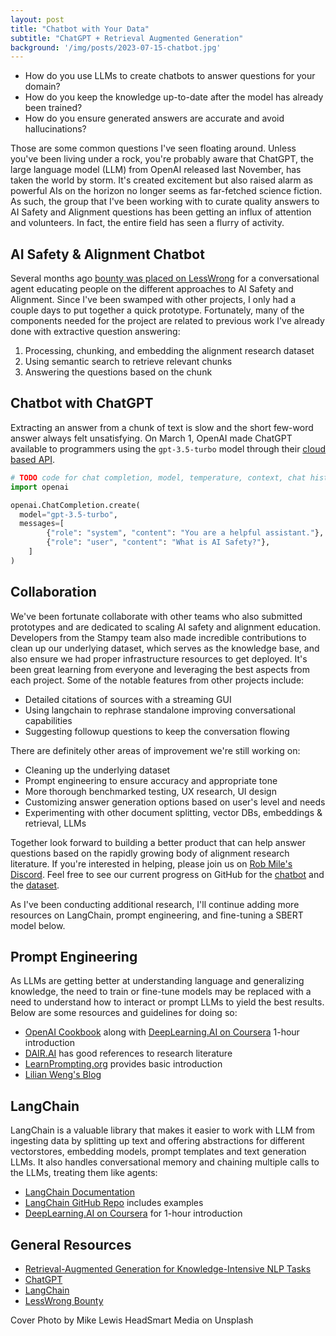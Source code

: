```yaml
---
layout: post
title: "Chatbot with Your Data"
subtitle: "ChatGPT + Retrieval Augmented Generation"
background: '/img/posts/2023-07-15-chatbot.jpg'
---
```


- How do you use LLMs to create chatbots to answer questions for your domain?
- How do you keep the knowledge up-to-date after the model has already been trained?
- How do you ensure generated answers are accurate and avoid hallucinations?

Those are some common questions I've seen floating around. Unless you've been living under a rock, you're probably aware that ChatGPT, the large language model (LLM) from OpenAI released last November, has taken the world by storm. It's created excitement but also raised alarm as powerful AIs on the horizon no longer seems as far-fetched science fiction. As such, the group that I've been working with to curate quality answers to AI Safety and Alignment questions has been getting an influx of attention and volunteers. In fact, the entire field has seen a flurry of activity.

## AI Safety & Alignment Chatbot

Several months ago [bounty was placed on LessWrong](https://www.lesswrong.com/posts/SLRLuiuDykfTdmesK/speed-running-everyone-through-the-bad-alignement-bingo) for a conversational agent educating people on the different approaches to AI Safety and Alignment. Since I've been swamped with other projects, I only had a couple days to put together a quick prototype. Fortunately, many of the components needed for the project are related to previous work I've already done with extractive question answering:

1. Processing, chunking, and embedding the alignment research dataset
2. Using semantic search to retrieve relevant chunks
3. Answering the questions based on the chunk

## Chatbot with ChatGPT

Extracting an answer from a chunk of text is slow and the short few-word answer always felt unsatisfying. On March 1, OpenAI made ChatGPT available to programmers using the `gpt-3.5-turbo` model through their [cloud based API](https://platform.openai.com/docs/guides/chat).

```python
# TODO code for chat completion, model, temperature, context, chat history messages
import openai

openai.ChatCompletion.create(
  model="gpt-3.5-turbo",
  messages=[
        {"role": "system", "content": "You are a helpful assistant."},
        {"role": "user", "content": "What is AI Safety?"},
    ]
)
```

## Collaboration

We've been fortunate collaborate with other teams who also submitted prototypes and are dedicated to scaling AI safety and alignment education. Developers from the Stampy team also made incredible contributions to clean up our underlying dataset, which serves as the knowledge base, and also ensure we had proper infrastructure resources to get deployed. It's been great learning from everyone and leveraging the best aspects from each project. Some of the notable features from other projects include:

- Detailed citations of sources with a streaming GUI
- Using langchain to rephrase standalone improving conversational capabilities
- Suggesting followup questions to keep the conversation flowing

There are definitely other areas of improvement we're still working on:

- Cleaning up the underlying dataset
- Prompt engineering to ensure accuracy and appropriate tone
- More thorough benchmarked testing, UX research, UI design
- Customizing answer generation options based on user's level and needs
- Experimenting with other document splitting, vector DBs, embeddings & retrieval, LLMs

Together look forward to building a better product that can help answer questions based on the rapidly growing body of alignment research literature. If you're interested in helping, please join us on [Rob Mile's Discord](https://discord.gg/cSVG2FdX). Feel free to see our current progress on GitHub for the [chatbot](https://github.com/stampyAI/stampy-chat) and the [dataset](https://github.com/stampyAI/alignment-research-dataset).

As I've been conducting additional research, I'll continue adding more resources on LangChain, prompt engineering, and fine-tuning a SBERT model below.

## Prompt Engineering

As LLMs are getting better at understanding language and generalizing knowledge, the need to train or fine-tune models may be replaced with a need to understand how to interact or prompt LLMs to yield the best results. Below are some resources and guidelines for doing so:

- [OpenAI Cookbook](https://github.com/openai/openai-cookbook/blob/main/techniques_to_improve_reliability.md#how-to-improve-reliability-on-complex-tasks) along with [DeepLearning.AI on Coursera](https://learn.deeplearning.ai/chatgpt-prompt-eng/) 1-hour introduction
- [DAIR.AI](https://github.com/dair-ai/Prompt-Engineering-Guide) has good references to research literature
- [LearnPrompting.org](https://learnprompting.org/docs/additional) provides basic introduction
- [Lilian Weng's Blog](https://lilianweng.github.io/posts/2023-03-15-prompt-engineering/)

## LangChain

LangChain is a valuable library that makes it easier to work with LLM from ingesting data by splitting up text and offering abstractions for different vectorstores, embedding models, prompt templates and text generation LLMs. It also handles conversational memory and chaining multiple calls to the LLMs, treating them like agents:

- [LangChain Documentation](https://python.langchain.com/en/latest/)
- [LangChain GitHub Repo](https://github.com/hwchase17/langchain) includes examples
- [DeepLearning.AI on Coursera](https://learn.deeplearning.ai/langchain/) for 1-hour introduction

## General Resources

- [Retrieval-Augmented Generation for Knowledge-Intensive NLP Tasks](https://arxiv.org/abs/2005.11401)
- [ChatGPT](https://platform.openai.com/docs/guides/chat)
- [LangChain](https://github.com/hwchase17/langchain)
- [LessWrong Bounty](https://www.lesswrong.com/posts/SLRLuiuDykfTdmesK/speed-running-everyone-through-the-bad-alignement-bingo)

<figcaption>Cover Photo by Mike Lewis HeadSmart Media on Unsplash</figcaption>
